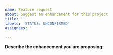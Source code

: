 ```yaml
---
name: Feature request
about: Suggest an enhancement for this project
title: ''
labels: 'STATUS: UNCONFIRMED'
assignees: ''

---
```


**Describe the enhancement you are proposing:**
